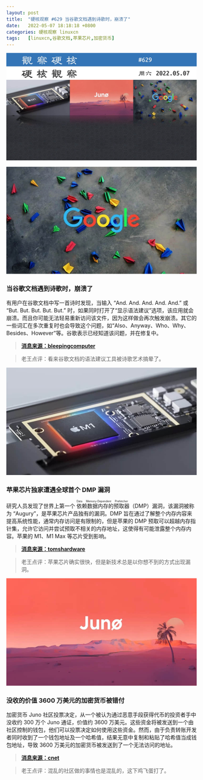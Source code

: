 ```yaml
---
layout: post
title:	"硬核观察 #629 当谷歌文档遇到诗歌时，崩溃了"
date:	2022-05-07 18:18:18 +0800 
categories:	硬核观察 linuxcn 
tags:	[linuxcn,谷歌文档,苹果芯片,加密货币]
---
```



![](/Asserts/Images/album/202205/07/181712ja438au0e00m3r0w.jpg)


![](/Asserts/Images/album/202205/07/181733j8xyk5hrkn952idn.jpg)


### 当谷歌文档遇到诗歌时，崩溃了


有用户在谷歌文档中写一首诗时发现，当输入 “And. And. And. And. And.” 或 “But. But. But. But. But.” 时，如果同时打开了“显示语法建议”选项，该应用就会崩溃。而且你可能无法轻易重新访问该文件，因为这样做会再次触发崩溃。其它的一些词汇在多次重复时也会导致这个问题，如“Also、Anyway、Who、Why、Besides、However”等。谷歌表示已经知道该问题，并在修复中。



> 
> **[消息来源：bleepingcomputer](https://www.bleepingcomputer.com/news/technology/google-docs-crashes-on-seeing-and-and-and-and-and/)**
> 
> 
> 



> 
> 老王点评：看来谷歌文档的语法建议工具被诗歌艺术搞晕了。
> 
> 
> 


![](/Asserts/Images/album/202205/07/181746x6uavg6xxlaades2.jpg)


### 苹果芯片独家遭遇全球首个 DMP 漏洞


研究人员发现了世界上第一个<ruby> 依赖数据内存的预取器 <rt>  Data Memory-Dependent Prefetcher </rt></ruby>（DMP）漏洞，该漏洞被称为 “Augury”，是苹果芯片产品独有的漏洞。DMP 旨在通过了解整个内存内容来提高系统性能，通常内存访问是有限制的，但是苹果的 DMP 预取可以超越内存指针集，允许它访问并尝试预取不相关的内存地址，这使得有可能泄露整个内存内容。苹果的 M1、M1 Max 等芯片受到影响。



> 
> **[消息来源：tomshardware](https://www.tomshardware.com/news/apple-silicon-exclusively-hit-with-world-first-augury-dmp-vulnerability)**
> 
> 
> 



> 
> 老王点评：苹果芯片确实很快，但是新技术总是以你想不到的方式出现漏洞。
> 
> 
> 


![](/Asserts/Images/album/202205/07/181801p5jxmckqtx5tjtkc.jpg)


### 没收的价值 3600 万美元的加密货币被错付


加密货币 Juno 社区投票决定，从一个被认为通过恶意手段获得代币的投资者手中没收约 300 万个 Juno 通证，价值约 3600 万美元。这些资金将被发送到一个由社区控制的钱包，他们可以投票决定如何使用这些资金。然而，由于负责转账开发者同时收到了一个钱包地址及一个哈希值，结果无意中复制和粘贴了哈希值当成钱包地址，导致 3600 万美元的加密货币被发送到了一个无法访问的地址。



> 
> **[消息来源：cnet](https://www.cnet.com/personal-finance/crypto/a-typo-sent-36-million-of-crypto-into-the-ether)**
> 
> 
> 



> 
> 老王点评：混乱的社区做的事情也是混乱的，这下鸡飞蛋打了。
> 
> 
>
